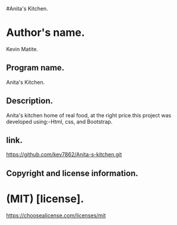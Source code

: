 #Anita's Kitchen.
# Author's name.
Kevin Matite.
## Program name.
Anita's Kitchen.
## Description.
Anita's kitchen home of real food, at the right price.this project was developed
using:-Html, css, and Bootstrap.
## link.
https://github.com/kev7862/Anita-s-kitchen.git
## Copyright and license information.
# (MIT) [license].
https://choosealicense.com/licenses/mit
